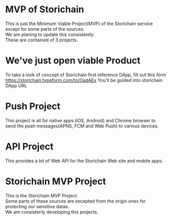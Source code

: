 # MVP of Storichain
This is just the Minimum Viable Project(MVP) of the Storichain service except for some parts of the sources.  
We are planing to update this consistently.  
These are contained of 3 projects.

# We've just open viable Product 
To take a look of concept of Storichain first reference DApp, fill out this form https://storichain.typeform.com/to/OadAEx
You'll be guided into storichain DApp URL 

# Push Project 
  This project is all for native apps (iOS, Android) and Chrome browser to send the push messages(APNS, FCM and Web Push) to various devices.
# API Project
 This provides a lot of Web API for the Storichain Web site and mobile apps.
 
# Storichain MVP Project
 This is the Storichain MVP Project.  
 Some parts of these sources are excepted from the origin ones for protecting our sensitive datas.  
 We are consistenly developing this projects.  

